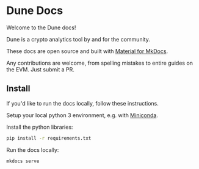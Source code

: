 # Dune Docs

Welcome to the Dune docs!

Dune is a crypto analytics tool by and for the community.

These docs are open source and built with [Material for MkDocs](https://squidfunk.github.io/mkdocs-material/).

Any contributions are welcome, from spelling mistakes to entire guides on the EVM. Just submit a PR.

## Install

If you'd like to run the docs locally, follow these instructions.

Setup your local python 3 environment, e.g. with [Miniconda](https://docs.conda.io/en/latest/miniconda.html).

Install the python libraries:

```bash
pip install -r requirements.txt
```

Run the docs locally:

```bash
mkdocs serve
```